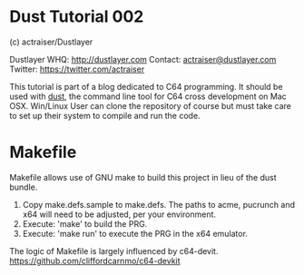 # Dust Tutorial 002 #

(c) actraiser/Dustlayer

Dustlayer WHQ: http://dustlayer.com
Contact: actraiser@dustlayer.com
Twitter: https://twitter.com/actraiser

This tutorial is part of a blog dedicated to C64 programming. It should be used with [dust](https://github.com/actraiser/dustlayer "Dustlayer Repository holds the dust command line tool"), the command line tool for C64 cross development on Mac OSX. Win/Linux User can clone the repository of course but must take care to set up their system to compile and run the code.


# Makefile

Makefile allows use of GNU make to build this project in lieu of the dust bundle.

1. Copy make.defs.sample to make.defs. The paths to acme, pucrunch and x64 will need to be adjusted, per your environment.
2. Execute: 'make' to build the PRG.
3. Execute: 'make run' to execute the PRG in the x64 emulator.

The logic of Makefile is largely influenced by c64-devit. https://github.com/cliffordcarnmo/c64-devkit
